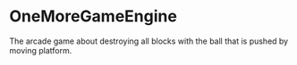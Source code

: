 # OneMoreGameEngine

The arcade game about destroying all blocks with the ball that is pushed by moving platform.
